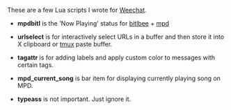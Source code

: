 These are a few Lua scripts I wrote for [Weechat][].

- **mpdbitl** is the 'Now Playing' status for [bitlbee][] + [mpd][]

- **urlselect** is for interactively select URLs in a buffer and then store it
  into X clipboard or [tmux][] paste buffer.

- **tagattr** is for adding labels and apply custom color to messages with
  certain tags.

- **mpd_current_song** is bar item for displaying currently playing song on MPD.

- **typeass** is not important. Just ignore it.

[weechat]: http://www.weechat.org
[xclip]: http://sourceforge.net/projects/xclip/
[bitlbee]: http://bitlbee.org
[mpd]: http://mpd.wikia.com
[tmux]: http://tmux.sourceforge.net/
